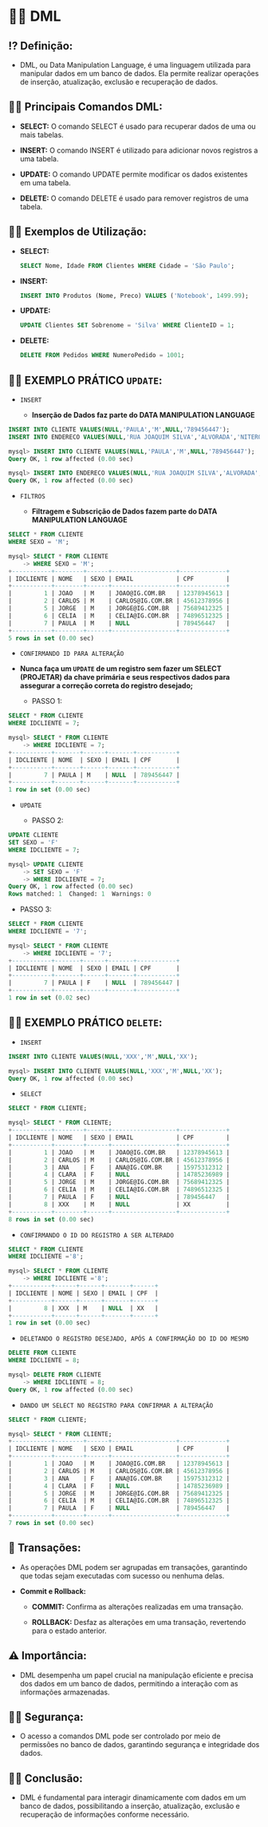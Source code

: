 # 🤹‍♀️ **DML**

## ⁉ **Definição:**

- DML, ou Data Manipulation Language, é uma linguagem utilizada para manipular dados em um banco de dados. Ela permite realizar operações de inserção, atualização, exclusão e recuperação de dados.

## 👨‍💻 **Principais Comandos DML:**

  - **SELECT:**
    O comando SELECT é usado para recuperar dados de uma ou mais tabelas.

  - **INSERT:**
    O comando INSERT é utilizado para adicionar novos registros a uma tabela.

  - **UPDATE:**
    O comando UPDATE permite modificar os dados existentes em uma tabela.

  - **DELETE:**
    O comando DELETE é usado para remover registros de uma tabela.

## 👩‍🏫 **Exemplos de Utilização:**

  - **SELECT:**

    ```sql
    SELECT Nome, Idade FROM Clientes WHERE Cidade = 'São Paulo';
    ```

  - **INSERT:**

    ```sql
    INSERT INTO Produtos (Nome, Preco) VALUES ('Notebook', 1499.99);
    ```

  - **UPDATE:**

    ```sql
    UPDATE Clientes SET Sobrenome = 'Silva' WHERE ClienteID = 1;
    ```

  - **DELETE:**

    ```sql
    DELETE FROM Pedidos WHERE NumeroPedido = 1001;
    ```

## 👩‍🏫 **EXEMPLO PRÁTICO `UPDATE`:**

- `INSERT`

  - **Inserção de Dados faz parte do DATA MANIPULATION LANGUAGE**

```SQL INPUT
INSERT INTO CLIENTE VALUES(NULL,'PAULA','M',NULL,'789456447');
INSERT INTO ENDERECO VALUES(NULL,'RUA JOAQUIM SILVA','ALVORADA','NITEROI','RJ',7);
```
```SQL OUTPUT
mysql> INSERT INTO CLIENTE VALUES(NULL,'PAULA','M',NULL,'789456447');
Query OK, 1 row affected (0.00 sec)

mysql> INSERT INTO ENDERECO VALUES(NULL,'RUA JOAQUIM SILVA','ALVORADA','NITEROI','RJ',7);
Query OK, 1 row affected (0.00 sec)
```

- `FILTROS`

  - **Filtragem e Subscrição de Dados fazem parte do DATA MANIPULATION LANGUAGE**

```SQL INPUT
SELECT * FROM CLIENTE
WHERE SEXO = 'M';
```
```SQL OUTPUT
mysql> SELECT * FROM CLIENTE
    -> WHERE SEXO = 'M';
+-----------+--------+------+------------------+-------------+
| IDCLIENTE | NOME   | SEXO | EMAIL            | CPF         |
+-----------+--------+------+------------------+-------------+
|         1 | JOAO   | M    | JOAO@IG.COM.BR   | 12378945613 |
|         2 | CARLOS | M    | CARLOS@IG.COM.BR | 45612378956 |
|         5 | JORGE  | M    | JORGE@IG.COM.BR  | 75689412325 |
|         6 | CELIA  | M    | CELIA@IG.COM.BR  | 74896512325 |
|         7 | PAULA  | M    | NULL             | 789456447   |
+-----------+--------+------+------------------+-------------+
5 rows in set (0.00 sec)
```

- `CONFIRMANDO ID PARA ALTERAÇÃO`

- **Nunca faça um `UPDATE` de um registro sem fazer um SELECT (PROJETAR) da chave primária e seus respectivos dados
para assegurar a correção correta do registro desejado;**


  - PASSO 1:

```SQL INPUT
SELECT * FROM CLIENTE
WHERE IDCLIENTE = 7;
```
```SQL OUTPUT
mysql> SELECT * FROM CLIENTE
    -> WHERE IDCLIENTE = 7;
+-----------+-------+------+-------+-----------+
| IDCLIENTE | NOME  | SEXO | EMAIL | CPF       |
+-----------+-------+------+-------+-----------+
|         7 | PAULA | M    | NULL  | 789456447 |
+-----------+-------+------+-------+-----------+
1 row in set (0.00 sec)
```

- `UPDATE`

  - PASSO 2:

```SQL INPUT
UPDATE CLIENTE
SET SEXO = 'F'
WHERE IDCLIENTE = 7;
```
```SQL OUTPUT
mysql> UPDATE CLIENTE
    -> SET SEXO = 'F'
    -> WHERE IDCLIENTE = 7;
Query OK, 1 row affected (0.00 sec)
Rows matched: 1  Changed: 1  Warnings: 0
```

  - PASSO 3:

```SQL INPUT
SELECT * FROM CLIENTE
WHERE IDCLIENTE = '7';
```
```SQL OUTPUT
mysql> SELECT * FROM CLIENTE
    -> WHERE IDCLIENTE = '7';
+-----------+-------+------+-------+-----------+
| IDCLIENTE | NOME  | SEXO | EMAIL | CPF       |
+-----------+-------+------+-------+-----------+
|         7 | PAULA | F    | NULL  | 789456447 |
+-----------+-------+------+-------+-----------+
1 row in set (0.02 sec)
```

## 👩‍🏫 **EXEMPLO PRÁTICO `DELETE`:**

- `INSERT`

```SQL INPUT
INSERT INTO CLIENTE VALUES(NULL,'XXX','M',NULL,'XX');
```
```SQL OUTPUT
mysql> INSERT INTO CLIENTE VALUES(NULL,'XXX','M',NULL,'XX');
Query OK, 1 row affected (0.00 sec)
```

- `SELECT`

```SQL INPUT
SELECT * FROM CLIENTE;
```
```SQL OUTPUT
mysql> SELECT * FROM CLIENTE;
+-----------+--------+------+------------------+-------------+
| IDCLIENTE | NOME   | SEXO | EMAIL            | CPF         |
+-----------+--------+------+------------------+-------------+
|         1 | JOAO   | M    | JOAO@IG.COM.BR   | 12378945613 |
|         2 | CARLOS | M    | CARLOS@IG.COM.BR | 45612378956 |
|         3 | ANA    | F    | ANA@IG.COM.BR    | 15975312312 |
|         4 | CLARA  | F    | NULL             | 14785236989 |
|         5 | JORGE  | M    | JORGE@IG.COM.BR  | 75689412325 |
|         6 | CELIA  | M    | CELIA@IG.COM.BR  | 74896512325 |
|         7 | PAULA  | F    | NULL             | 789456447   |
|         8 | XXX    | M    | NULL             | XX          |
+-----------+--------+------+------------------+-------------+
8 rows in set (0.00 sec)
```

- `CONFIRMANDO O ID DO REGISTRO A SER ALTERADO`

```SQL INPUT
SELECT * FROM CLIENTE
WHERE IDCLIENTE ='8';
```
```SQL OUTPUT
mysql> SELECT * FROM CLIENTE
    -> WHERE IDCLIENTE ='8';
+-----------+------+------+-------+------+
| IDCLIENTE | NOME | SEXO | EMAIL | CPF  |
+-----------+------+------+-------+------+
|         8 | XXX  | M    | NULL  | XX   |
+-----------+------+------+-------+------+
1 row in set (0.00 sec)
```

- `DELETANDO O REGISTRO DESEJADO, APÓS A CONFIRMAÇÃO DO ID DO MESMO`

```SQL INPUT
DELETE FROM CLIENTE
WHERE IDCLIENTE = 8;
```
```SQL OUTPUT
mysql> DELETE FROM CLIENTE
    -> WHERE IDCLIENTE = 8;
Query OK, 1 row affected (0.00 sec)
```

- `DANDO UM SELECT NO REGISTRO PARA CONFIRMAR A ALTERAÇÃO`

```SQL INPUT
SELECT * FROM CLIENTE;
```
```SQL OUTPUT
mysql> SELECT * FROM CLIENTE;
+-----------+--------+------+------------------+-------------+
| IDCLIENTE | NOME   | SEXO | EMAIL            | CPF         |
+-----------+--------+------+------------------+-------------+
|         1 | JOAO   | M    | JOAO@IG.COM.BR   | 12378945613 |
|         2 | CARLOS | M    | CARLOS@IG.COM.BR | 45612378956 |
|         3 | ANA    | F    | ANA@IG.COM.BR    | 15975312312 |
|         4 | CLARA  | F    | NULL             | 14785236989 |
|         5 | JORGE  | M    | JORGE@IG.COM.BR  | 75689412325 |
|         6 | CELIA  | M    | CELIA@IG.COM.BR  | 74896512325 |
|         7 | PAULA  | F    | NULL             | 789456447   |
+-----------+--------+------+------------------+-------------+
7 rows in set (0.00 sec)
```

## 🔁 **Transações:**

- As operações DML podem ser agrupadas em transações, garantindo que todas sejam executadas com sucesso ou nenhuma delas.

- **Commit e Rollback:**

  - **COMMIT:**
    Confirma as alterações realizadas em uma transação.

  - **ROLLBACK:**
    Desfaz as alterações em uma transação, revertendo para o estado anterior.


## ⚠ **Importância:**

- DML desempenha um papel crucial na manipulação eficiente e precisa dos dados em um banco de dados, permitindo a interação com as informações armazenadas.

## 👮‍♀️ **Segurança:**

  - O acesso a comandos DML pode ser controlado por meio de permissões no banco de dados, garantindo segurança e integridade dos dados.

## 🤔💭 **Conclusão:**

  - DML é fundamental para interagir dinamicamente com dados em um banco de dados, possibilitando a inserção, atualização, exclusão e recuperação de informações conforme necessário.
